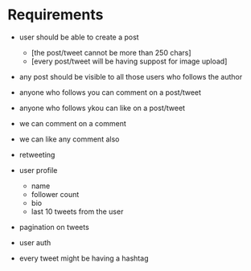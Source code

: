 # Requirements

- user should be able to create a post
    - [the post/tweet cannot be more than 250 chars]
    - [every post/tweet will be having suppost for image upload]

- any post should be visible to all those users who follows the author
- anyone who follows you can comment on a post/tweet
- anyone who follows ykou can like on a post/tweet
- we can comment on a comment
- we can like any comment also
- retweeting

- user profile
    - name
    - follower count
    - bio
    - last 10 tweets from the user

- pagination on tweets
- user auth

- every tweet might be having a hashtag
